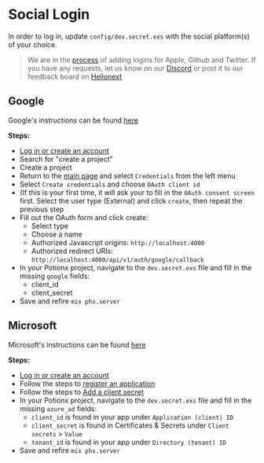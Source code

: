 # Social Login

In order to log in, update `config/dev.secret.exs` with the social platform(s) of your choice.
<!-- - [Apple instructions](https://developer.apple.com/documentation/authenticationservices) -->
<!-- - [Github instructions](https://docs.github.com/en/developers/apps/authorizing-oauth-apps) -->
<!-- - [Twitter instructions](https://developer.twitter.com/en/docs/authentication/guides) -->

> We are in the [process](/roadmap.html#social-logins) of adding logins for Apple, Github and Twitter. If you have any requests, let us know on our [Discord](https://discord.gg/sUuDw9Jtxm) or post it to our feedback board on [Hellonext](https://potion.hellonext.co/)

## Google
Google's instructions can be found [here](https://developers.google.com/identity/protocols/oauth2)

**Steps:**
- [Log in or create an account](https://console.developers.google.com)
- Search for "create a project"
- Create a project
- Return to the [main page](https://console.developers.google.com) and select `Credentials` from the left menu
- Select `Create credentials` and choose `OAuth client id`
- (If this is your first time, it will ask your to fill in the `OAuth consent screen` first. Select the user type (External) and click `create`, then repeat the previous step
- Fill out the OAuth form and click create:
  - Select type
  - Choose a name
  - Authorized Javascript origins: `http://localhost:4000`
  - Authorized redirect URIs: `http://localhost:4000/api/v1/auth/google/callback`
- In your Potionx project, navigate to the `dev.secret.exs` file and fill in the missing `google` fields:
  - client_id
  - client_secret
- Save and refire `mix phx.server`

## Microsoft

Microsoft's instructions can be found [here](https://docs.microsoft.com/en-us/azure/active-directory/develop/quickstart-register-app)

**Steps:**
- [Log in or create an account](https://portal.azure.com/)
- Follow the steps to [register an application](https://docs.microsoft.com/en-us/azure/active-directory/develop/quickstart-register-app#register-an-application)
- Follow the steps to [Add a client secret](https://docs.microsoft.com/en-us/azure/active-directory/develop/quickstart-register-app#add-a-client-secret)
- In your Potionx project, navigate to the `dev.secret.exs` file and fill in the missing `azure_ad` fields:
  - `client_id` is found in your app under `Application (client) ID`
  - `client_secret` is found in Certificates & Secrets under `Client secrets` > `Value`
  - `tenant_id` is found in your app under `Directory (tenant) ID`
- Save and refire `mix phx.server`